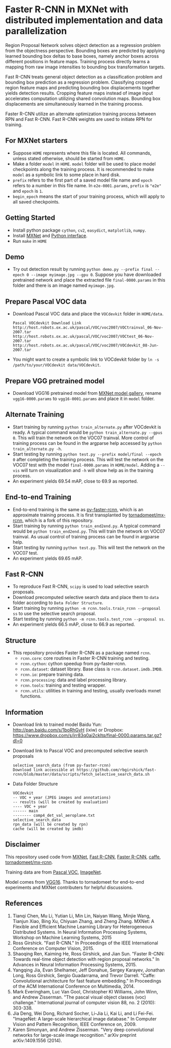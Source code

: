 # Faster R-CNN in MXNet with distributed implementation and data parallelization

Region Proposal Network solves object detection as a regression problem 
from the objectness perspective. Bounding boxes are predicted by applying 
learned bounding box deltas to base boxes, namely anchor boxes across 
different positions in feature maps. Training process directly learns a 
mapping from raw image intensities to bounding box transformation targets.

Fast R-CNN treats general object detection as a classification problem and
bounding box prediction as a regression problem. Classifying cropped region
feature maps and predicting bounding box displacements together yields
detection results. Cropping feature maps instead of image input accelerates
computation utilizing shared convolution maps. Bounding box displacements
are simultaneously learned in the training process.

Faster R-CNN utilize an alternate optimization training process between RPN 
and Fast R-CNN. Fast R-CNN weights are used to initiate RPN for training.

## For MXNet starters
* Suppose `HOME` represents where this file is located. All commands, unless stated otherwise, should be started from `HOME`.
* Make a folder `model` in `HOME`. `model` folder will be used to place model checkpoints along the training process. 
  It is recommended to make `model` as a symbolic link to some place in hard disk.
* `prefix` refers to the first part of a saved model file name and `epoch` refers to a number in this file name.
  In `e2e-0001.params`, `prefix` is `"e2e"` and `epoch` is `1`.
* `begin_epoch` means the start of your training process, which will apply to all saved checkpoints.

## Getting Started
* Install python package `cython`, `cv2`, `easydict`, `matplotlib`, `numpy`.
* Install [MXNet](https://github.com/precedenceguo/mxnet/tree/simple) and [Python interface](http://mxnet.io/get_started/ubuntu_setup.html).
* Run `make` in `HOME`

## Demo
* Try out detection result by running `python demo.py --prefix final --epoch 0 --image myimage.jpg --gpu 0`.
  Suppose you have downloaded pretrained network and place the extracted file `final-0000.params` in this folder and there is an image named `myimage.jpg`.

## Prepare Pascal VOC data
* Download Pascal VOC data and place the `VOCdevkit` folder in `HOME/data`.

  ```
  Pascal VOCdevkit Download Link
  http://host.robots.ox.ac.uk/pascal/VOC/voc2007/VOCtrainval_06-Nov-2007.tar
  http://host.robots.ox.ac.uk/pascal/VOC/voc2007/VOCtest_06-Nov-2007.tar
  http://host.robots.ox.ac.uk/pascal/VOC/voc2007/VOCdevkit_08-Jun-2007.tar
  ```
* You might want to create a symbolic link to VOCdevkit folder by `ln -s /path/to/your/VOCdevkit data/VOCdevkit`.

## Prepare VGG pretrained model
* Download VGG16 pretrained model from [MXNet model gallery](https://github.com/dmlc/mxnet-model-gallery/blob/master/imagenet-1k-vgg.md),
  rename `vgg16-0000.params` to `vgg16-0001.params` and place it in `model` folder.

## Alternate Training
* Start training by running `python train_alternate.py` after VOCdevkit is ready.
  A typical command would be `python train_alternate.py --gpus 0`. This will train the network on the VOC07 trainval.
  More control of training process can be found in the argparse help accessed by `python train_alternate.py -h`.
* Start testing by running `python test.py --prefix model/final --epoch 0` after completing the training process.
  This will test the network on the VOC07 test with the model `final-0000.params` in `HOME/model`.
  Adding a `--vis` will turn on visualization and `-h` will show help as in the training process.
* An experiment yields 69.54 mAP, close to 69.9 as reported.

## End-to-end Training
* End-to-end training is the same as [py-faster-rcnn](https://github.com/rbgirshick/py-faster-rcnn), which is an approximate training process.
  It is first transplanted by [tornadomeet/mx-rcnn](https://github.com/tornadomeet/mx-rcnn), which is a fork of this repository.
* Start training by running `python train_end2end.py`. A typical command would be `python train_end2end.py`. This will train the network on VOC07 trainval.
  As usual control of training process can be found in argparse help.
* Start testing by running `python test.py`. This will test the network on the VOC07 test.
* An experiment yields 69.65 mAP.

## Fast R-CNN
* To reproduce Fast R-CNN, `scipy` is used to load selective search proposals.
* Download precomputed selective search data and place them to `data` folder according to `Data Folder Structure`.
* Start training by running `python -m rcnn.tools.train_rcnn --proposal ss` to use the selective search proposal.
* Start testing by running `python -m rcnn.tools.test_rcnn --proposal ss`.
* An experiment yields 66.5 mAP, close to 66.9 as reported.

## Structure
* This repository provides Faster R-CNN as a package named `rcnn`.
    * `rcnn.core`: core routines in Faster R-CNN training and testing.
    * `rcnn.cython`: cython speedup from py-faster-rcnn.
    * `rcnn.dataset`: dataset library. Base class is `rcnn.dataset.imdb.IMDB`.
    * `rcnn.io`: prepare training data.
    * `rcnn.processing`: data and label processing library.
    * `rcnn.tools`: training and testing wrapper.
    * `rcnn.utils`: utilities in training and testing, usually overloads mxnet functions.

## Information
* Download link to trained model
  Baidu Yun: http://pan.baidu.com/s/1boRhGvH (ixiw) or Dropbox: https://www.dropbox.com/s/jrr83q0ai2ckltq/final-0000.params.tar.gz?dl=0
* Download link to Pascal VOC and precomputed selective search proposals
  ```
  selective_search_data (from py-faster-rcnn)
  Download link accessible at https://github.com/rbgirshick/fast-rcnn/blob/master/data/scripts/fetch_selective_search_data.sh
  ```

* Data Folder Structure

  ```
  VOCdevkit
  -- VOC + year (JPEG images and annotations)
  -- results (will be created by evaluation)
  ---- VOC + year
  ------ main
  -------- comp4_det_val_aeroplane.txt
  selective_search_data
  rpn_data (will be created by rpn)
  cache (will be created by imdb)
  ```

## Disclaimer
This repository used code from [MXNet](https://github.com/dmlc/mxnet),
[Fast R-CNN](https://github.com/rbgirshick/fast-rcnn),
[Faster R-CNN](https://github.com/rbgirshick/py-faster-rcnn),
[caffe](https://github.com/BVLC/caffe),
[tornadomeet/mx-rcnn](https://github.com/tornadomeet/mx-rcnn).

Training data are from
[Pascal VOC](http://host.robots.ox.ac.uk/pascal/VOC/),
[ImageNet](http://image-net.org/).

Model comes from
[VGG16](http://www.robots.ox.ac.uk/~vgg/research/very_deep/).
Thanks to tornadomeet for end-to-end experiments and MXNet contributers for helpful discussions.

## References
1. Tianqi Chen, Mu Li, Yutian Li, Min Lin, Naiyan Wang, Minjie Wang, Tianjun Xiao, Bing Xu, Chiyuan Zhang, and Zheng Zhang. MXNet: A Flexible and Efficient Machine Learning Library for Heterogeneous Distributed Systems. In Neural Information Processing Systems, Workshop on Machine Learning Systems, 2015
2. Ross Girshick. "Fast R-CNN." In Proceedings of the IEEE International Conference on Computer Vision, 2015.
3. Shaoqing Ren, Kaiming He, Ross Girshick, and Jian Sun. "Faster R-CNN: Towards real-time object detection with region proposal networks." In Advances in Neural Information Processing Systems, 2015.
4. Yangqing Jia, Evan Shelhamer, Jeff Donahue, Sergey Karayev, Jonathan Long, Ross Girshick, Sergio Guadarrama, and Trevor Darrell. "Caffe: Convolutional architecture for fast feature embedding." In Proceedings of the ACM International Conference on Multimedia, 2014.
5. Mark Everingham, Luc Van Gool, Christopher KI Williams, John Winn, and Andrew Zisserman. "The pascal visual object classes (voc) challenge." International journal of computer vision 88, no. 2 (2010): 303-338.
6. Jia Deng, Wei Dong, Richard Socher, Li-Jia Li, Kai Li, and Li Fei-Fei. "ImageNet: A large-scale hierarchical image database." In Computer Vision and Pattern Recognition, IEEE Conference on, 2009.
7. Karen Simonyan, and Andrew Zisserman. "Very deep convolutional networks for large-scale image recognition." arXiv preprint arXiv:1409.1556 (2014).
